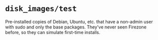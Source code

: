 # `disk_images/test`

Pre-installed copies of Debian, Ubuntu, etc. that have a non-admin user
with sudo and only the base packages. They've never seen Firezone before,
so they can simulate first-time installs.


